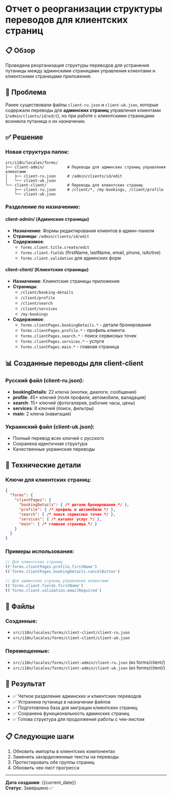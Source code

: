 # Отчет о реорганизации структуры переводов для клиентских страниц

## 📋 Обзор

Проведена реорганизация структуры переводов для устранения путаницы между админскими страницами управления клиентами и клиентскими страницами приложения.

## 🎯 Проблема

Ранее существовали файлы `client-ru.json` и `client-uk.json`, которые содержали переводы для **админских страниц** управления клиентами (`/admin/clients/id/edit`), но при работе с клиентскими страницами возникла путаница о их назначении.

## ✅ Решение

### Новая структура папок:

```
src/i18n/locales/forms/
├── client-admin/          # Переводы для админских страниц управления клиентами
│   ├── client-ru.json     # /admin/clients/id/edit
│   └── client-uk.json
└── client-client/         # Переводы для клиентских страниц
    ├── client-ru.json     # /client/*, /my-bookings, /client/profile
    └── client-uk.json
```

### Разделение по назначению:

#### client-admin/ (Админские страницы)
- **Назначение**: Формы редактирования клиентов в админ-панели
- **Страницы**: `/admin/clients/id/edit`
- **Содержимое**: 
  - `forms.client.title.create/edit`
  - `forms.client.fields` (firstName, lastName, email, phone, isActive)
  - `forms.client.validation` для админских форм

#### client-client/ (Клиентские страницы)
- **Назначение**: Клиентские страницы приложения
- **Страницы**: 
  - `/client/booking-details`
  - `/client/profile` 
  - `/client/search`
  - `/client/services`
  - `/my-bookings`
- **Содержимое**:
  - `forms.clientPages.bookingDetails.*` - детали бронирования
  - `forms.clientPages.profile.*` - профиль клиента
  - `forms.clientPages.search.*` - поиск сервисных точек
  - `forms.clientPages.services.*` - услуги
  - `forms.clientPages.main.*` - главная страница

## 📊 Созданные переводы для client-client

### Русский файл (client-ru.json):
- **bookingDetails**: 22 ключа (кнопки, диалоги, сообщения)
- **profile**: 45+ ключей (поля профиля, автомобили, валидация)
- **search**: 15+ ключей (фотогалерея, рабочие часы, цены)
- **services**: 8 ключей (поиск, фильтры)
- **main**: 2 ключа (навигация)

### Украинский файл (client-uk.json):
- Полный перевод всех ключей с русского
- Сохранена идентичная структура
- Качественные украинские переводы

## 🔧 Технические детали

### Ключи для клиентских страниц:
```json
{
  "forms": {
    "clientPages": {
      "bookingDetails": { /* детали бронирования */ },
      "profile": { /* профиль и автомобили */ },
      "search": { /* поиск сервисных точек */ },
      "services": { /* каталог услуг */ },
      "main": { /* главная страница */ }
    }
  }
}
```

### Примеры использования:
```typescript
// Для клиентских страниц
t('forms.clientPages.profile.firstName')
t('forms.clientPages.bookingDetails.cancelButton')

// Для админских страниц управления клиентами  
t('forms.client.fields.firstName')
t('forms.client.validation.emailRequired')
```

## 📁 Файлы

### Созданные:
- `src/i18n/locales/forms/client-client/client-ru.json`
- `src/i18n/locales/forms/client-client/client-uk.json`

### Перемещенные:
- `src/i18n/locales/forms/client-admin/client-ru.json` (из forms/client/)
- `src/i18n/locales/forms/client-admin/client-uk.json` (из forms/client/)

## 🎯 Результат

- ✅ Четкое разделение админских и клиентских переводов
- ✅ Устранена путаница в назначении файлов
- ✅ Подготовлена база для миграции клиентских страниц
- ✅ Сохранена функциональность админских страниц
- ✅ Готова структура для продолжения работы с чек-листом

## 📋 Следующие шаги

1. Обновить импорты в клиентских компонентах
2. Заменить захардкоженные тексты на переводы
3. Протестировать обе группы страниц
4. Обновить чек-лист прогресса

---
**Дата создания**: {{current_date}}  
**Статус**: Завершено ✅ 
